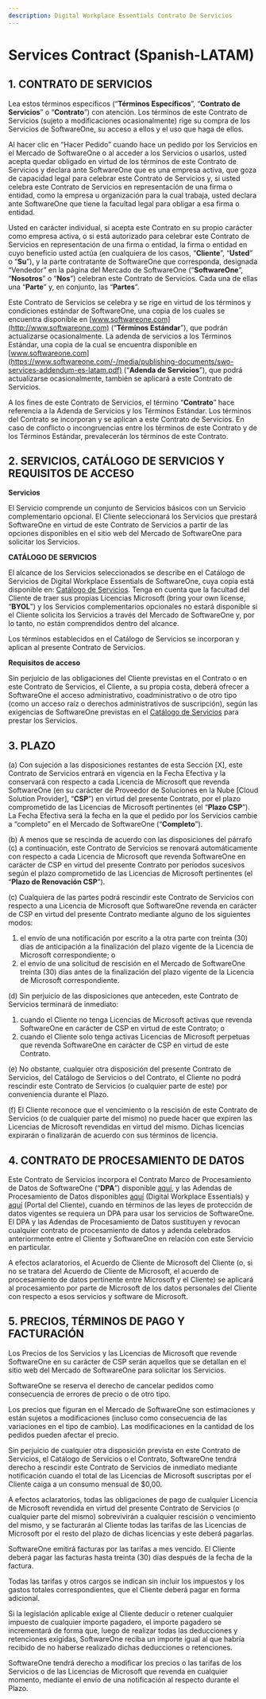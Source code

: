 ```yaml
---
description: Digital Workplace Essentials Contrato De Servicios
---
```


# Services Contract (Spanish-LATAM)

## 1. CONTRATO DE SERVICIOS

Lea estos términos específicos (“**Términos Específicos**”, “**Contrato de Servicios**” o “**Contrato**”) con atención. Los términos de este Contrato de Servicios (sujeto a modificaciones ocasionalmente) rige su compra de los Servicios de SoftwareOne, su acceso a ellos y el uso que haga de ellos.

Al hacer clic en “Hacer Pedido” cuando hace un pedido por los Servicios en el Mercado de SoftwareOne o al acceder a los Servicios o usarlos, usted acepta quedar obligado en virtud de los términos de este Contrato de Servicios y declara ante SoftwareOne que es una empresa activa, que goza de capacidad legal para celebrar este Contrato de Servicios y, si usted celebra este Contrato de Servicios en representación de una firma o entidad, como la empresa u organización para la cual trabaja, usted declara ante SoftwareOne que tiene la facultad legal para obligar a esa firma o entidad.

Usted en carácter individual, si acepta este Contrato en su propio carácter como empresa activa, o si está autorizado para celebrar este Contrato de Servicios en representación de una firma o entidad, la firma o entidad en cuyo beneficio usted actúa (en cualquiera de los casos, “**Cliente**”, “**Usted**” o “**Su**”), y la parte contratante de SoftwareOne que corresponda, designada “Vendedor” en la página del Mercado de SoftwareOne (“**SoftwareOne**”, “**Nosotros**” o “**Nos**”) celebran este Contrato de Servicios. Cada una de ellas una “**Parte**” y, en conjunto, las “**Partes**”.

Este Contrato de Servicios se celebra y se rige en virtud de los términos y condiciones estándar de SoftwareOne, una copia de los cuales se encuentra disponible en [www.softwareone.com](http://www.softwareone.com) (“**Términos Estándar**”), que podrán actualizarse ocasionalmente. La adenda de servicios a los Términos Estándar, una copia de la cual se encuentra disponible en [www.softwareone.com](https://www.softwareone.com/-/media/publishing-documents/swo-services-addendum-es-latam.pdf) (“**Adenda de Servicios**”), que podrá actualizarse ocasionalmente, también se aplicará a este Contrato de Servicios.

A los fines de este Contrato de Servicios, el término “**Contrato**” hace referencia a la Adenda de Servicios y los Términos Estándar. Los términos del Contrato se incorporan y se aplican a este Contrato de Servicios. En caso de conflicto o incongruencias entre los términos de este Contrato y de los Términos Estándar, prevalecerán los términos de este Contrato.

## 2. SERVICIOS, CATÁLOGO DE SERVICIOS Y REQUISITOS DE ACCESO

**Servicios**

El Servicio comprende un conjunto de Servicios básicos con un Servicio complementario opcional. El Cliente seleccionará los Servicios que prestará SoftwareOne en virtud de este Contrato de Servicios a partir de las opciones disponibles en el sitio web del Mercado de SoftwareOne para solicitar los Servicios.

**CATÁLOGO DE SERVICIOS**

El alcance de los Servicios seleccionados se describe en el Catálogo de Servicios de Digital Workplace Essentials de SoftwareOne, cuya copia está disponible en: [Catálogo de Servicios](https://www.softwareone.com/-/media/publishing-documents/swo-digital-workplace-essentials-catalog-latam-es.pdf). Tenga en cuenta que la facultad del Cliente de traer sus propias Licencias Microsoft (bring your own license, “**BYOL**”) y los Servicios complementarios opcionales no estará disponible si el Cliente solicita los Servicios a través del Mercado de SoftwareOne y, por lo tanto, no están comprendidos dentro del alcance.

Los términos establecidos en el Catálogo de Servicios se incorporan y aplican al presente Contrato de Servicios.

**Requisitos de acceso**

&#x20;Sin perjuicio de las obligaciones del Cliente previstas en el Contrato o en este Contrato de Servicios, el Cliente, a su propia costa, deberá ofrecer a SoftwareOne el acceso administrativo, coadministrativo o de otro tipo (como un acceso raíz o derechos administrativos de suscripción), según las exigencias de SoftwareOne previstas en el [Catálogo de Servicios](https://www.softwareone.com/-/media/publishing-documents/swo-digital-workplace-essentials-catalog-latam-es.pdf) para prestar los Servicios. &#x20;

## 3. PLAZO

(a) Con sujeción a las disposiciones restantes de esta Sección \[X], este Contrato de Servicios entrará en vigencia en la Fecha Efectiva y la conservará con respecto a cada Licencia de Microsoft que revenda SoftwareOne (en su carácter de Proveedor de Soluciones en la Nube \[Cloud Solution Provider], “**CSP**”) en virtud del presente Contrato, por el plazo comprometido de las Licencias de Microsoft pertinentes (el “**Plazo CSP**”). La Fecha Efectiva será la fecha en la que el pedido por los Servicios cambie a “completo” en el Mercado de SoftwareOne (“**Completo**”).

(b) A menos que se rescinda de acuerdo con las disposiciones del párrafo (c) a continuación, este Contrato de Servicios se renovará automáticamente con respecto a cada Licencia de Microsoft que revenda SoftwareOne en carácter de CSP en virtud del presente Contrato por períodos sucesivos según el plazo comprometido de las Licencias de Microsoft pertinentes (el “**Plazo de Renovación CSP**”).

(c) Cualquiera de las partes podrá rescindir este Contrato de Servicios con respecto a una Licencia de Microsoft que SoftwareOne revenda en carácter de CSP en virtud del presente Contrato mediante alguno de los siguientes modos:

1. el envío de una notificación por escrito a la otra parte con treinta (30) días de anticipación a la finalización del plazo vigente de la Licencia de Microsoft correspondiente; o
2. el envío de una solicitud de rescisión en el Mercado de SoftwareOne treinta (30) días antes de la finalización del plazo vigente de la Licencia de Microsoft correspondiente.

(d) Sin perjuicio de las disposiciones que anteceden, este Contrato de Servicios terminará de inmediato:

1. cuando el Cliente no tenga Licencias de Microsoft activas que revenda SoftwareOne en carácter de CSP en virtud de este Contrato; o
2. cuando el Cliente solo tenga activas Licencias de Microsoft perpetuas que revenda SoftwareOne en carácter de CSP en virtud de este Contrato.

(e) No obstante, cualquier otra disposición del presente Contrato de Servicios, del Catálogo de Servicios o del Contrato, el Cliente no podrá rescindir este Contrato de Servicios (o cualquier parte de este) por conveniencia durante el Plazo.

(f) El Cliente reconoce que el vencimiento o la rescisión de este Contrato de Servicios (o de cualquier parte del mismo) no puede hacer que expiren las Licencias de Microsoft revendidas en virtud del mismo. Dichas licencias expirarán o finalizarán de acuerdo con sus términos de licencia.

## 4. CONTRATO DE PROCESAMIENTO DE DATOS

Este Contrato de Servicios incorpora el Contrato Marco de Procesamiento de Datos de SoftwareOne (“**DPA**”) disponible [aquí,](https://www.softwareone.com/-/media/publishing-documents/swo-framework-dpa-customer-latam-es.pdf) y las Adendas de Procesamiento de Datos disponibles [aquí](https://www.softwareone.com/-/media/publishing-documents/swo-data-processing-addendum-digital-workplace-essentials-latam-es.pdf) (Digital Workplace Essentials) y [aquí](https://www.softwareone.com/-/media/publishing-documents/swo-data-processing-addendum-pyracloud-latam-es.pdf) (Portal del Cliente), cuando en términos de las leyes de protección de datos vigentes se requiera un DPA para usar los servicios de SoftwareOne. El DPA y las Adendas de Procesamiento de Datos sustituyen y revocan cualquier contrato de procesamiento de datos y adenda celebrados anteriormente entre el Cliente y SoftwareOne en relación con este Servicio en particular.

A efectos aclaratorios, el Acuerdo de Cliente de Microsoft del Cliente (o, si no se tratara del Acuerdo de Cliente de Microsoft, el acuerdo de procesamiento de datos pertinente entre Microsoft y el Cliente) se aplicará al procesamiento por parte de Microsoft de los datos personales del Cliente con respecto a esos servicios y software de Microsoft.

## 5. PRECIOS, TÉRMINOS DE PAGO Y FACTURACIÓN

Los Precios de los Servicios y las Licencias de Microsoft que revende SoftwareOne en su carácter de CSP serán aquellos que se detallan en el sitio web del Mercado de SoftwareOne para solicitar los Servicios. &#x20;

SoftwareOne se reserva el derecho de cancelar pedidos como consecuencia de errores de precio o de otro tipo.

Los precios que figuran en el Mercado de SoftwareOne son estimaciones y están sujetos a modificaciones (incluso como consecuencia de las variaciones en el tipo de cambio). Las modificaciones en la cantidad de los pedidos pueden afectar el precio.

Sin perjuicio de cualquier otra disposición prevista en este Contrato de Servicios, el Catálogo de Servicios o el Contrato, SoftwareOne tendrá derecho a rescindir este Contrato de Servicios de inmediato mediante notificación cuando el total de las Licencias de Microsoft suscriptas por el Cliente caiga a un consumo mensual de $0,00.

A efectos aclaratorios, todas las obligaciones de pago de cualquier Licencia de Microsoft revendida en virtud del presente Contrato de Servicios (o cualquier parte del mismo) sobrevivirán a cualquier rescisión o vencimiento del mismo, y se facturarán al Cliente todas las tarifas de las Licencias de Microsoft por el resto del plazo de dichas licencias y este deberá pagarlas.

SoftwareOne emitirá facturas por las tarifas a mes vencido. El Cliente deberá pagar las facturas hasta treinta (30) días después de la fecha de la factura.

Todas las tarifas y otros cargos se indican sin incluir los impuestos y los gastos totales correspondientes, que el Cliente deberá pagar en forma adicional.

Si la legislación aplicable exige al Cliente deducir o retener cualquier impuesto de cualquier importe pagadero, el importe pagadero se incrementará de forma que, luego de realizar todas las deducciones y retenciones exigidas, SoftwareOne reciba un importe igual al que habría recibido de no haberse realizado dichas deducciones o retenciones.

SoftwareOne tendrá derecho a modificar los precios o las tarifas de los Servicios o de las Licencias de Microsoft que revenda en cualquier momento, mediante el envío de una notificación al respecto durante el Plazo.
